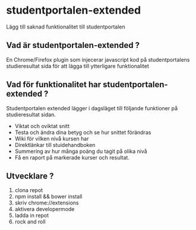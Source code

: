 # studentportalen-extended
Lägg till saknad funktionalitet till studentportalen

## Vad är studentportalen-extended ?
En Chrome/Firefox plugin som injecerar javascript kod 
på studentportalens studieresultat sida för att lägga till
ytterligare funktionalitet

## Vad för funktionalitet har studentportalen-extended ?
Studentportalen extended lägger i dagsläget till följande funktioner
på studieresultat sidan. 

* Viktat och oviktat snitt
* Testa och ändra dina betyg och se hur snittet förändras
* Wiki för vilken nivå kursen har
* Direktlänkar till stuidehandboken
* Summering av hur många poäng du tagit på olika nivå
* Få en raport på markerade kurser och resultat.


## Utvecklare ?
1. clona repot
2. npm install && bower install
2. skriv chrome://extensions
3. aktivera developermode
4. ladda in repot
5. rock and roll
